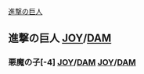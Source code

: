 [進撃の巨人](#進撃の巨人)

## 進撃の巨人 [JOY](https://www.joysound.com/web/search/cross?keyword=進撃の巨人)/[DAM](https://www.clubdam.com/karaokesearch/?keyword=進撃の巨人)
### 悪魔の子[-4] [JOY](https://www.joysound.com/web/search/cross?keyword=悪魔の子)/[DAM](https://www.clubdam.com/karaokesearch/?keyword=悪魔の子) [JOY](intent://navigation?naviGrpId=908004&view=songDetails&acfm=songdetail_navi_app#Intent;scheme=xgi-js-spnavi;package=jp.co.xing.spnavi;end)/[DAM](intent://reserve/?reqno=134314#Intent;scheme=denmoku;package=jp.co.dkkaraoke.denmokumini01;end)
